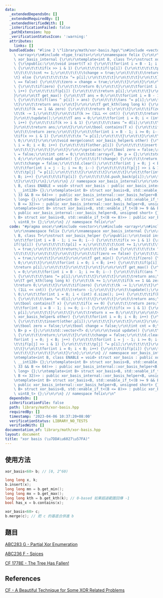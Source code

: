```yaml
---
data:
  _extendedDependsOn: []
  _extendedRequiredBy: []
  _extendedVerifiedWith: []
  _isVerificationFailed: false
  _pathExtension: hpp
  _verificationStatusIcon: ':warning:'
  attributes:
    links: []
  bundledCode: "#line 2 \"library/math/xor-basis.hpp\"\n#include <vector>\r\n#include\
    \ <array>\r\n#include <type_traits>\r\n\r\nnamespace felix {\r\n\r\nnamespace\
    \ xor_basis_internal {\r\n\r\ntemplate<int B, class T>\r\nstruct xor_basis_helper\
    \ {\r\npublic:\r\n\tvoid insert(T x) {\r\n\t\tfor(int i = B - 1; i >= 0; i--)\
    \ {\r\n\t\t\tif(x >> i & 1) {\r\n\t\t\t\tif(!p[i]) {\r\n\t\t\t\t\tp[i] = x;\r\n\
    \t\t\t\t\tcnt += 1;\r\n\t\t\t\t\tchange = true;\r\n\t\t\t\t\treturn;\r\n\t\t\t\
    \t} else {\r\n\t\t\t\t\tx ^= p[i];\r\n\t\t\t\t}\r\n\t\t\t}\r\n\t\t}\r\n\t\tif(zero\
    \ == false) {\r\n\t\t\tzero = change = true;\r\n\t\t}\r\n\t}\r\n\r\n\tT get_min()\
    \ {\r\n\t\tif(zero) {\r\n\t\t\treturn 0;\r\n\t\t}\r\n\t\tfor(int i = 0; i < B;\
    \ i++) {\r\n\t\t\tif(p[i]) {\r\n\t\t\t\treturn p[i];\r\n\t\t\t}\r\n\t\t}\r\n\t\
    }\r\n\r\n\tT get_max() {\r\n\t\tT ans = 0;\r\n\t\tfor(int i = B - 1; i >= 0; i--)\
    \ {\r\n\t\t\tif((ans ^ p[i]) > ans) {\r\n\t\t\t\tans ^= p[i];\r\n\t\t\t}\r\n\t\
    \t}\r\n\t\treturn ans;\r\n\t}\r\n\r\n\tT get_kth(long long k) {\r\n\t\tk += 1;\r\
    \n\t\tif(k == 1 && zero) {\r\n\t\t\treturn 0;\r\n\t\t}\r\n\t\tif(zero) {\r\n\t\
    \t\tk -= 1;\r\n\t\t}\r\n\t\tif(k >= (1LL << cnt)) {\r\n\t\t\treturn -1;\r\n\t\t\
    }\r\n\t\tupdate();\r\n\t\tT ans = 0;\r\n\t\tfor(int i = 0; i < (int) d.size();\
    \ i++) {\r\n\t\t\tif(k >> i & 1) {\r\n\t\t\t\tans ^= d[i];\r\n\t\t\t}\r\n\t\t\
    }\r\n\t\treturn ans;\r\n\t}\r\n\r\n\tbool contains(T x) {\r\n\t\tif(x == 0) {\r\
    \n\t\t\treturn zero;\r\n\t\t}\r\n\t\tfor(int i = B - 1; i >= 0; i--) {\r\n\t\t\
    \tif(x >> i & 1) {\r\n\t\t\t\tx ^= p[i];\r\n\t\t\t}\r\n\t\t}\r\n\t\treturn x ==\
    \ 0;\r\n\t}\r\n\r\n\tvoid merge(const xor_basis_helper& other) {\r\n\t\tfor(int\
    \ i = 0; i < B; i++) {\r\n\t\t\tif(other.p[i]) {\r\n\t\t\t\tinsert(other.p[i]);\r\
    \n\t\t\t}\r\n\t\t}\r\n\t}\r\n\r\nprivate:\r\n\tbool zero = false;\r\n\tbool change\
    \ = false;\r\n\tint cnt = 0;\r\n\tstd::array<T, B> p = {};\r\n\tstd::vector<T>\
    \ d;\r\n\r\n\tvoid update() {\r\n\t\tif(!change) {\r\n\t\t\treturn;\r\n\t\t}\r\
    \n\t\tchange = false;\r\n\t\td.clear();\r\n\t\tfor(int j = 0; j < B; j++) {\r\n\
    \t\t\tfor(int i = j - 1; i >= 0; i--) {\r\n\t\t\t\tif(p[j] >> i & 1) {\r\n\t\t\
    \t\t\tp[j] ^= p[i];\r\n\t\t\t\t}\r\n\t\t\t}\r\n\t\t}\r\n\t\tfor(int i = 0; i <\
    \ B; i++) {\r\n\t\t\tif(p[i]) {\r\n\t\t\t\td.push_back(p[i]);\r\n\t\t\t}\r\n\t\
    \t}\r\n\t}\r\n};\r\n\r\n} // namespace xor_basis_internal\r\n\r\ntemplate<int\
    \ B, class ENABLE = void> struct xor_basis : public xor_basis_internal::xor_basis_helper<B,\
    \ __int128> {};\r\ntemplate<int B> struct xor_basis<B, std::enable_if_t<(B >=\
    \ 33 && B <= 64)>> : public xor_basis_internal::xor_basis_helper<B, unsigned long\
    \ long> {};\r\ntemplate<int B> struct xor_basis<B, std::enable_if_t<(B >= 17 &&\
    \ B <= 32)>> : public xor_basis_internal::xor_basis_helper<B, unsigned int> {};\r\
    \ntemplate<int B> struct xor_basis<B, std::enable_if_t<(B >= 9 && B <= 16)>> :\
    \ public xor_basis_internal::xor_basis_helper<B, unsigned short> {};\r\ntemplate<int\
    \ B> struct xor_basis<B, std::enable_if_t<(B <= 8)>> : public xor_basis_internal::xor_basis_helper<B,\
    \ uint8_t> {};\r\n\r\n} // namespace felix\r\n"
  code: "#pragma once\r\n#include <vector>\r\n#include <array>\r\n#include <type_traits>\r\
    \n\r\nnamespace felix {\r\n\r\nnamespace xor_basis_internal {\r\n\r\ntemplate<int\
    \ B, class T>\r\nstruct xor_basis_helper {\r\npublic:\r\n\tvoid insert(T x) {\r\
    \n\t\tfor(int i = B - 1; i >= 0; i--) {\r\n\t\t\tif(x >> i & 1) {\r\n\t\t\t\t\
    if(!p[i]) {\r\n\t\t\t\t\tp[i] = x;\r\n\t\t\t\t\tcnt += 1;\r\n\t\t\t\t\tchange\
    \ = true;\r\n\t\t\t\t\treturn;\r\n\t\t\t\t} else {\r\n\t\t\t\t\tx ^= p[i];\r\n\
    \t\t\t\t}\r\n\t\t\t}\r\n\t\t}\r\n\t\tif(zero == false) {\r\n\t\t\tzero = change\
    \ = true;\r\n\t\t}\r\n\t}\r\n\r\n\tT get_min() {\r\n\t\tif(zero) {\r\n\t\t\treturn\
    \ 0;\r\n\t\t}\r\n\t\tfor(int i = 0; i < B; i++) {\r\n\t\t\tif(p[i]) {\r\n\t\t\t\
    \treturn p[i];\r\n\t\t\t}\r\n\t\t}\r\n\t}\r\n\r\n\tT get_max() {\r\n\t\tT ans\
    \ = 0;\r\n\t\tfor(int i = B - 1; i >= 0; i--) {\r\n\t\t\tif((ans ^ p[i]) > ans)\
    \ {\r\n\t\t\t\tans ^= p[i];\r\n\t\t\t}\r\n\t\t}\r\n\t\treturn ans;\r\n\t}\r\n\r\
    \n\tT get_kth(long long k) {\r\n\t\tk += 1;\r\n\t\tif(k == 1 && zero) {\r\n\t\t\
    \treturn 0;\r\n\t\t}\r\n\t\tif(zero) {\r\n\t\t\tk -= 1;\r\n\t\t}\r\n\t\tif(k >=\
    \ (1LL << cnt)) {\r\n\t\t\treturn -1;\r\n\t\t}\r\n\t\tupdate();\r\n\t\tT ans =\
    \ 0;\r\n\t\tfor(int i = 0; i < (int) d.size(); i++) {\r\n\t\t\tif(k >> i & 1)\
    \ {\r\n\t\t\t\tans ^= d[i];\r\n\t\t\t}\r\n\t\t}\r\n\t\treturn ans;\r\n\t}\r\n\r\
    \n\tbool contains(T x) {\r\n\t\tif(x == 0) {\r\n\t\t\treturn zero;\r\n\t\t}\r\n\
    \t\tfor(int i = B - 1; i >= 0; i--) {\r\n\t\t\tif(x >> i & 1) {\r\n\t\t\t\tx ^=\
    \ p[i];\r\n\t\t\t}\r\n\t\t}\r\n\t\treturn x == 0;\r\n\t}\r\n\r\n\tvoid merge(const\
    \ xor_basis_helper& other) {\r\n\t\tfor(int i = 0; i < B; i++) {\r\n\t\t\tif(other.p[i])\
    \ {\r\n\t\t\t\tinsert(other.p[i]);\r\n\t\t\t}\r\n\t\t}\r\n\t}\r\n\r\nprivate:\r\
    \n\tbool zero = false;\r\n\tbool change = false;\r\n\tint cnt = 0;\r\n\tstd::array<T,\
    \ B> p = {};\r\n\tstd::vector<T> d;\r\n\r\n\tvoid update() {\r\n\t\tif(!change)\
    \ {\r\n\t\t\treturn;\r\n\t\t}\r\n\t\tchange = false;\r\n\t\td.clear();\r\n\t\t\
    for(int j = 0; j < B; j++) {\r\n\t\t\tfor(int i = j - 1; i >= 0; i--) {\r\n\t\t\
    \t\tif(p[j] >> i & 1) {\r\n\t\t\t\t\tp[j] ^= p[i];\r\n\t\t\t\t}\r\n\t\t\t}\r\n\
    \t\t}\r\n\t\tfor(int i = 0; i < B; i++) {\r\n\t\t\tif(p[i]) {\r\n\t\t\t\td.push_back(p[i]);\r\
    \n\t\t\t}\r\n\t\t}\r\n\t}\r\n};\r\n\r\n} // namespace xor_basis_internal\r\n\r\
    \ntemplate<int B, class ENABLE = void> struct xor_basis : public xor_basis_internal::xor_basis_helper<B,\
    \ __int128> {};\r\ntemplate<int B> struct xor_basis<B, std::enable_if_t<(B >=\
    \ 33 && B <= 64)>> : public xor_basis_internal::xor_basis_helper<B, unsigned long\
    \ long> {};\r\ntemplate<int B> struct xor_basis<B, std::enable_if_t<(B >= 17 &&\
    \ B <= 32)>> : public xor_basis_internal::xor_basis_helper<B, unsigned int> {};\r\
    \ntemplate<int B> struct xor_basis<B, std::enable_if_t<(B >= 9 && B <= 16)>> :\
    \ public xor_basis_internal::xor_basis_helper<B, unsigned short> {};\r\ntemplate<int\
    \ B> struct xor_basis<B, std::enable_if_t<(B <= 8)>> : public xor_basis_internal::xor_basis_helper<B,\
    \ uint8_t> {};\r\n\r\n} // namespace felix\r\n"
  dependsOn: []
  isVerificationFile: false
  path: library/math/xor-basis.hpp
  requiredBy: []
  timestamp: '2023-04-06 10:37:20+08:00'
  verificationStatus: LIBRARY_NO_TESTS
  verifiedWith: []
documentation_of: library/math/xor-basis.hpp
layout: document
title: "xor basis (\u7DDA\u6027\u57FA)"
---
```


## 使用方法

```cpp
xor_basis<60> b; // [0, 2^60)

long long x, k;
b.insert(x);
long long mn = b.get_min();
long long mx = b.get_max();
long long kth = b.get_kth(k); // 0-based 如果超過範圍回傳 -1
bool has_x = b.contains(x);

xor_basis<60> c;
b.merge(c); // 把 c 的基底合併進 b
```

## 題目
[ABC283 G - Partial Xor Enumeration](https://atcoder.jp/contests/abc283/tasks/abc283_g)

[ABC236 F - Spices](https://atcoder.jp/contests/abc236/tasks/abc236_f)

[CF 1778E - The Tree Has Fallen!](https://codeforces.com/problemset/problem/1778/E)

## References
[CF - A Beautiful Technique for Some XOR Related Problems](https://codeforces.com/blog/entry/68953)
